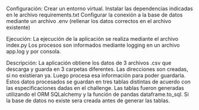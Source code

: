 Configuración:
Crear un entorno virtual.
Instalar las dependencias indicadas en le archivo requirements.txt
Configurar la conexión a la base de datos mediante un archivo .env (rellenar los datos correctos en el archivo existente)

Ejecución:
La ejecución de la aplicación se realiza mediante el archivo index.py
Los procesos son informados mediante logging en un archivo app.log y por consola.

Descripción:
La aplicación obtiene los datos de 3 archivos .csv que descarga y guarda en 3 carpetas diferentes. Las direcciones son creadas, si no existieran ya. Luego procesa esa información para poder guardarla.
Estos datos procesados se guardan en tres tablas distintas de acuerdo con las especificaciones dadas en el challenge. Las tablas fueron generadas utilizando el ORM SQLalchemy y la función de pandas dataframe.to_sql.
Si la base de datos no existe sera creada antes de generar las tablas.
